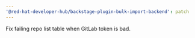 ```yaml
---
'@red-hat-developer-hub/backstage-plugin-bulk-import-backend': patch
---
```


Fix failing repo list table when GitLab token is bad.
